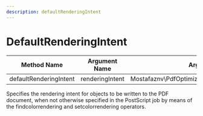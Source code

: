 ```yaml
---
description: defaultRenderingIntent
---
```


# DefaultRenderingIntent

| Method Name            | Argument Name   | Argument Type                                        |
| ---------------------- | --------------- | ---------------------------------------------------- |
| defaultRenderingIntent | renderingIntent | Mostafaznv\PdfOptimizer\Enums\DefaultRenderingIntent |

Specifies the rendering intent for objects to be written to the PDF document, when not otherwise specified in the PostScript job by means of the findcolorrendering and setcolorrendering operators.



